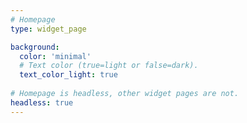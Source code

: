 ```yaml
---
# Homepage
type: widget_page

background:
  color: 'minimal'
  # Text color (true=light or false=dark).
  text_color_light: true
  
# Homepage is headless, other widget pages are not.
headless: true
---
```

